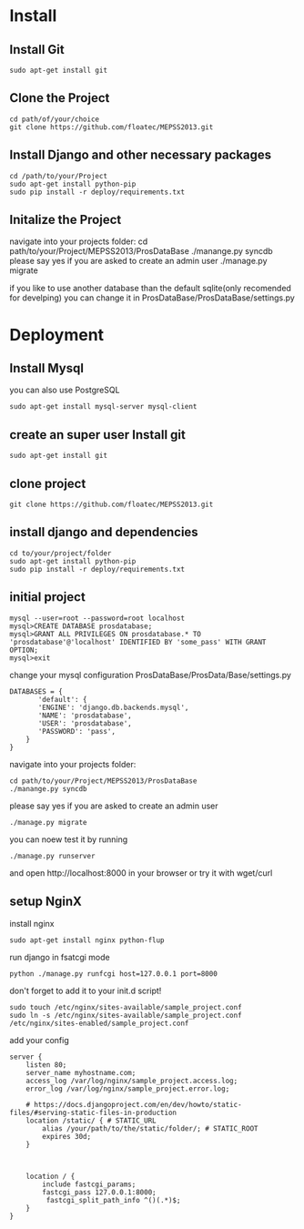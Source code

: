 Install
====================
Install Git
--------------------
	sudo apt-get install git

Clone the Project
--------------------
    cd path/of/your/choice
	git clone https://github.com/floatec/MEPSS2013.git

Install Django and other necessary packages
--------------------
	cd /path/to/your/Project
	sudo apt-get install python-pip
	sudo pip install -r deploy/requirements.txt

Initalize the Project
--------------------
navigate into your projects folder:
    cd path/to/your/Project/MEPSS2013/ProsDataBase
	./manange.py syncdb
please say yes if you are asked to create an admin user
	./manage.py migrate

if you like to use another database than the default sqlite(only recomended for develping) you can change it in ProsDataBase/ProsDataBase/settings.py

Deployment
========================

Install Mysql
------------------------
you can also use PostgreSQL

	sudo apt-get install mysql-server mysql-client

create an super user
Install git
-----------------------
	sudo apt-get install git

clone project
----------------------
	git clone https://github.com/floatec/MEPSS2013.git

install django and dependencies
----------------------
	cd to/your/project/folder
	sudo apt-get install python-pip
	sudo pip install -r deploy/requirements.txt

initial project
----------------------

	mysql --user=root --password=root localhost
	mysql>CREATE DATABASE prosdatabase;
	mysql>GRANT ALL PRIVILEGES ON prosdatabase.* TO 'prosdatabase'@'localhost' IDENTIFIED BY 'some_pass' WITH GRANT OPTION;
	mysql>exit

change your mysql configuration ProsDataBase/ProsData/Base/settings.py

	DATABASES = {
	       'default': {
	       'ENGINE': 'django.db.backends.mysql',
	       'NAME': 'prosdatabase',
	       'USER': 'prosdatabase',
	       'PASSWORD': 'pass',
	    }
	}

navigate into your projects folder:

	cd path/to/your/Project/MEPSS2013/ProsDataBase
	./manange.py syncdb

please say yes if you are asked to create an admin user

	./manage.py migrate

you can noew test it by running

	./manage.py runserver

and open http://localhost:8000 in your browser or try it with wget/curl

setup NginX
----------------------
install nginx

	sudo apt-get install nginx python-flup

run django in fsatcgi mode

	python ./manage.py runfcgi host=127.0.0.1 port=8000

don't forget to add it to your init.d script!

	sudo touch /etc/nginx/sites-available/sample_project.conf
	sudo ln -s /etc/nginx/sites-available/sample_project.conf /etc/nginx/sites-enabled/sample_project.conf

add your config

    server {
        listen 80;
        server_name myhostname.com;
        access_log /var/log/nginx/sample_project.access.log;
        error_log /var/log/nginx/sample_project.error.log;

        # https://docs.djangoproject.com/en/dev/howto/static-files/#serving-static-files-in-production
        location /static/ { # STATIC_URL
            alias /your/path/to/the/static/folder/; # STATIC_ROOT
            expires 30d;
        }



        location / {
            include fastcgi_params;
            fastcgi_pass 127.0.0.1:8000;
             fastcgi_split_path_info ^()(.*)$;
        }
    }
